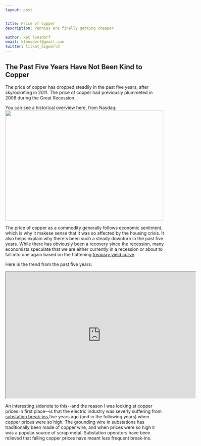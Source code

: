 ```yaml
---
layout: post


title: Price of Copper
description: Pennies are finally getting cheaper 

author: kat lonsdorf
email: klonsdorf@gmail.com
twitter: lilkat_bigworld
---
```


## The Past Five Years Have Not Been Kind to Copper

The price of copper has dropped steadily in the past five years, after skyrocketing in 2011.  The price of copper had previously plummeted in 2008 during the Great Recession.  

You can see a historical overview here, from Nasdaq:
<img src="https://github.com/katlonsdorf/katlonsdorf.github.io/blob/master/public/Screen%20Shot%202016-08-26%20at%2012.47.48%20PM.png?raw=true" width="500" height="350">

The price of copper as a commodity generally follows economic senitment, which is why it makese sense that it was so affected by the housing crisis.  It also helps explain why there's been such a steady downturn in the past five years.  While there has obviously been a recovery since the recession, many economists speculate that we are either currently in a recession or about to fall into one again based on the flattening <a href="https://www.treasury.gov/resource-center/data-chart-center/interest-rates/Pages/Historic-Yield-Data-Visualization.aspx"> treausry yield curve</a>.

Here is the trend from the past five years:

<iframe src="https://docs.google.com/spreadsheets/d/18cKh_aHxtplqewVKtYBOJTTQuxOYIQqfV85pO2RoW64/pubchart?oid=1272670926&amp;format=interactive" width="600" height="400"></iframe>

An interesting sidenote to this--and the reason I was looking at copper prices in first place--is that the electric industry was severly suffering from <a href="http://www.centralmaine.com/2014/07/22/skowhegan-man-nabbed-in-break-ins-at-cmp-substations/"> substation break-ins </a> five years ago (and in the following years) when copper prices were so high.  The grounding wire in substations has traditionally been made of copper wire, and when prices were so high it was a popular source of scrap metal.  Substation operators have been relieved that falling copper prices have meant less frequent break-ins.  
